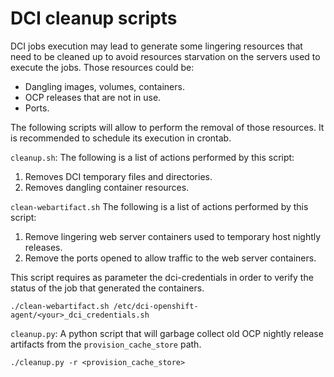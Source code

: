 # DCI cleanup scripts

DCI jobs execution may lead to generate some lingering resources that need to be cleaned up to avoid resources starvation on the servers used to execute the jobs. Those resources could be: 

- Dangling images, volumes, containers.
- OCP releases that are not in use.
- Ports.

The following scripts will allow to perform the removal of those resources. It is recommended to schedule its execution in crontab.

`cleanup.sh`: The following is a list of actions performed by this script:
1. Removes DCI temporary files and directories.
1. Removes dangling container resources.

`clean-webartifact.sh` The following is a list of actions performed by this script:
1. Remove lingering web server containers used to temporary host nightly releases.
1. Remove the ports opened to allow traffic to the web server containers.

This script requires as parameter the dci-credentials in order to verify the status of the job that generated the containers.

```ShellSession
./clean-webartifact.sh /etc/dci-openshift-agent/<your>_dci_credentials.sh
```

`cleanup.py`: A python script that will garbage collect old OCP nightly release artifacts from the `provision_cache_store` path.

```ShellSession
./cleanup.py -r <provision_cache_store>
```
